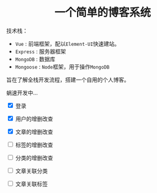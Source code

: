 <h1 align="center">一个简单的博客系统</h1>
<p>技术栈：</p>
<ul>
  <li><code>Vue</code> : 前端框架，配以<code>Element-UI</code>快速建站。</li>
  <li><code>Express</code> : 服务器框架</li>
  <li><code>MongoDB</code> : 数据库</li>
  <li><code>Mongoose</code> : <code>Node</code>框架，用于操作<code>MongoDB</code></li>
</ul>
<p>旨在了解全栈开发流程，搭建一个自用的个人博客。</p>
<p>蜗速开发中...</p>
<p><input type="checkbox" checked> 登录</p>
<p><input type="checkbox" checked> 用户的增删改查</p>
<p><input type="checkbox" checked> 文章的增删改查</p>
<p><input type="checkbox"> 标签的增删改查</p>
<p><input type="checkbox"> 分类的增删改查</p>
<p><input type="checkbox"> 文章关联分类</p>
<p><input type="checkbox"> 文章关联标签</p>